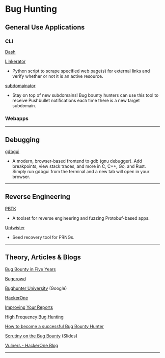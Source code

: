 # Bug Hunting

## General Use Applications

### CLI

[Dash](https://github.com/infosec-au/bugbountydash)

[Linkerator](https://github.com/ginjabenjamin/Linkerator)

- Python script to scrape specified web page(s) for external links and verify whether or not it is an active resource.

[subdomainator](https://github.com/skorov/subdomainator)

- Stay on top of new subdomains! Bug bounty hunters can use this tool to receive Pushbullet notifications each time there is a new target subdomain.

### Webapps

---

## Debugging

[gdbgui](https://github.com/cs01/gdbgui)

- A modern, browser-based frontend to gdb (gnu debugger). Add breakpoints, view stack traces, and more in C, C++, Go, and Rust. Simply run gdbgui from the terminal and a new tab will open in your browser.

---

## Reverse Engineering

[PBTK](https://github.com/marin-m/pbtk)

- A toolset for reverse engineering and fuzzing Protobuf-based apps.

[Untwister](https://github.com/hyprwired/untwister)

- Seed recovery tool for PRNGs.

---

## Theory, Articles & Blogs

[Bug Bounty in Five Years](https://medium.com/@collingreene/bug-bounty-5-years-in-c95cda604365#.h49rh8p7t)

[Bugcrowd](https://bugcrowd.com/)

[Bughunter University](https://sites.google.com/site/bughunteruniversity/) (Google)

[HackerOne](https://hackerone.com/)

[Improving Your Reports](https://sites.google.com/site/bughunteruniversity/improve)

[High Frequency Bug Hunting](https://shubs.io/high-frequency-security-bug-hunting-120-days-120-bugs/#methodology)

[How to become a successful Bug Bounty Hunter](https://www.quora.com/How-do-I-become-a-successful-Bug-bounty-hunter)

[Scrutiny on the Bug Bounty](https://docs.google.com/presentation/d/1PCnjzCeklOeGMoWiE2IUzlRGOBxNp8K5hLQuvBNzrFY/edit#slide=id.g858d6a346_0_51) (Slides)

[Vulners - HackerOne Blog](https://blog.vulners.com/feed/)

---
